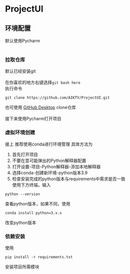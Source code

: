 # ProjectUI

## 环境配置
默认使用Pycharm
</br></br>

### 拉取仓库
默认已经安装git
</br></br>在你喜欢的地方右键选择```git bash here```  
执行命令</br>
```
git clone https://github.com/AIKTV/ProjectUI.git
```
也可使用 [GitHub Desktop](https://desktop.github.com "这是官网页面") clone仓库
</br></br>接下来使用Pycharm打开项目

### 虚拟环境创建
接上
推荐使用conda进行环境管理
具体方法为
1. 首先打开项目
2. 不要在意可能弹出的Python解释器配置
3. 打开设置-项目-Python解释器-添加本地解释器
4. 选择conda-创建新环境-python版本3.9
5. 检查安装完成的python版本与requirements中需求是否一致
</br>使用下方终端，输入
```
python --version
```
查看python版本，如果不同，使用
```
conda install python=3.x.x
```
改变python版本

### 依赖安装
使用
```
pip install -r requirements.txt
```

安装项目所需模块
